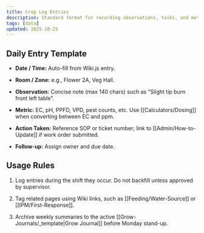 ```yaml
---
title: Crop Log Entries
description: Standard format for recording observations, tasks, and metrics.
tags: [data]
updated: 2025-10-25
---
```


## Daily Entry Template

- **Date / Time:** Auto-fill from Wiki.js entry.

- **Room / Zone:** e.g., Flower 2A, Veg Hall.

- **Observation:** Concise note (max 140 chars) such as "Slight tip burn front left table".

- **Metric:** EC, pH, PPFD, VPD, pest counts, etc. Use [[Calculators/Dosing]] when converting between EC and ppm.

- **Action Taken:** Reference SOP or ticket number; link to [[Admin/How-to-Update]] if work order submitted.

- **Follow-up:** Assign owner and due date.

## Usage Rules

1. Log entries during the shift they occur. Do not backfill unless approved by supervisor.

1. Tag related pages using Wiki links, such as [[Feeding/Water-Source]] or [[IPM/First-Response]].

1. Archive weekly summaries to the active [[Grow-Journals/_template|Grow Journal]] before Monday stand-up.
